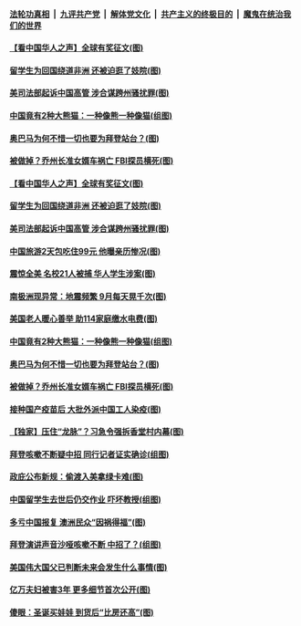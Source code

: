 ####  [法轮功真相](../../../../basic/blob/master/README.md?t=12192302) &nbsp;|&nbsp; [九评共产党](../../../../9ping.md/blob/master/README.md?t=12192302) &nbsp;|&nbsp; [解体党文化](../../../../jtdwh.md/blob/master/README.md?t=12192302)  &nbsp;|&nbsp; [共产主义的终极目的](../../../../gczydzjmd.md/blob/master/README.md?t=12192302) &nbsp;|&nbsp; [魔鬼在统治我们的世界](../../../../mgztzwmdsj.md/blob/master/README.md?t=12192302) 

#### [【看中国华人之声】全球有奖征文(图)](../pages/p3/953963.md?t=12192302) 

#### [留学生为回国绕道非洲 还被迫逛了妓院(图)](../pages/p3/956306.md?t=12192302) 

#### [美司法部起诉中国高管 涉合谋跨州骚扰罪(图)](../pages/p3/956308.md?t=12192302) 

#### [中国竟有2种大熊猫：一种像熊一种像猫(组图)](../pages/p3/956199.md?t=12192302) 

#### [奥巴马为何不惜一切也要为拜登站台？(图)](../pages/p3/956200.md?t=12192302) 

#### [被做掉？乔州长准女婿车祸亡 FBI探员横死(图)](../pages/p3/956185.md?t=12192302) 

#### [【看中国华人之声】全球有奖征文(图)](../pages/p3/953963.md?t=12192302) 

#### [留学生为回国绕道非洲 还被迫逛了妓院(图)](../pages/p3/956306.md?t=12192302) 

#### [美司法部起诉中国高管 涉合谋跨州骚扰罪(图)](../pages/p3/956308.md?t=12192302) 

#### [中国旅游2天包吃住99元 他曝亲历惨况(图)](../pages/p3/956302.md?t=12192302) 

#### [震惊全美 名校21人被捕 华人学生涉案(图)](../pages/p3/956289.md?t=12192302) 

#### [南极洲现异常：地震频繁 9月每天晃千次(图)](../pages/p3/956285.md?t=12192302) 

#### [美国老人暖心善举 助114家庭缴水电费(图)](../pages/p3/956232.md?t=12192302) 

#### [中国竟有2种大熊猫：一种像熊一种像猫(组图)](../pages/p3/956199.md?t=12192302) 

#### [奥巴马为何不惜一切也要为拜登站台？(图)](../pages/p3/956200.md?t=12192302) 

#### [被做掉？乔州长准女婿车祸亡 FBI探员横死(图)](../pages/p3/956185.md?t=12192302) 

#### [接种国产疫苗后 大批外派中国工人染疫(图)](../pages/p3/956191.md?t=12192302) 

#### [【独家】压住“龙脉”？习急令强拆香堂村内幕(图)](../pages/p3/956145.md?t=12192302) 

#### [拜登咳嗽不断疑中招 同行记者证实确诊(组图)](../pages/p3/956135.md?t=12192302) 

#### [政庇公布新规：偷渡入美拿绿卡难(图)](../pages/p3/956070.md?t=12192302) 

#### [中国留学生去世后仍交作业 吓坏教授(组图)](../pages/p3/956051.md?t=12192302) 

#### [多亏中国报复 澳洲民众“因祸得福”(图)](../pages/p3/956040.md?t=12192302) 

#### [拜登演讲声音沙哑咳嗽不断 中招了？(组图)](../pages/p3/956050.md?t=12192302) 

#### [美国伟大国父已判断未来会发生什么事情(图)](../pages/p3/956037.md?t=12192302) 

#### [亿万夫妇被害3年 更多细节首次公开(图)](../pages/p3/956017.md?t=12192302) 

#### [傻眼：圣诞买娃娃 到货后“比房还高”(图)](../pages/p3/956024.md?t=12192302) 

